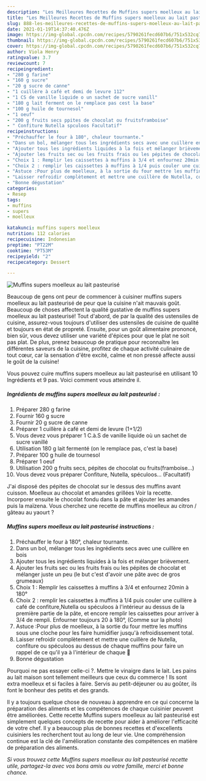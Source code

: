 ```yaml
---
description: "Les Meilleures Recettes de Muffins supers moelleux au lait pasteurisé"
title: "Les Meilleures Recettes de Muffins supers moelleux au lait pasteurisé"
slug: 888-les-meilleures-recettes-de-muffins-supers-moelleux-au-lait-pasteurise
date: 2021-01-19T14:37:40.476Z
image: https://img-global.cpcdn.com/recipes/5790261fecd607b6/751x532cq70/muffins-supers-moelleux-au-lait-pasteurise-photo-principale-de-la-recette.jpg
thumbnail: https://img-global.cpcdn.com/recipes/5790261fecd607b6/751x532cq70/muffins-supers-moelleux-au-lait-pasteurise-photo-principale-de-la-recette.jpg
cover: https://img-global.cpcdn.com/recipes/5790261fecd607b6/751x532cq70/muffins-supers-moelleux-au-lait-pasteurise-photo-principale-de-la-recette.jpg
author: Viola Henry
ratingvalue: 3.7
reviewcount: 7
recipeingredient:
- "280 g farine"
- "160 g sucre"
- "20 g sucre de canne"
- "1 cuillère à café et demi de levure 112"
- "1 CS de vanille liquide o un sachet de sucre vanill"
- "180 g lait ferment on le remplace pas cest la base"
- "100 g huile de tournesol"
- "1 oeuf"
- "200 g fruits secs ppites de chocolat ou fruitsframboise"
- " Confiture Nutella spculoos Facultatif"
recipeinstructions:
- "Préchauffer le four à 180°, chaleur tournante."
- "Dans un bol, mélanger tous les ingrédients secs avec une cuillère en bois"
- "Ajouter tous les ingrédients liquides à la fois et mélanger brièvement."
- "Ajouter les fruits sec ou les fruits frais ou les pépites de chocolat et mélanger juste un peu (le but c&#39;est d&#39;avoir une pâte avec de gros grumeaux)"
- "Choix 1 : Remplir les caissettes à muffins à 3/4 et enfournez 20min à 180°"
- "Choix 2 : remplir les caissettes à muffins à 1/4 puis couler une cuillère à café de confiture,Nutella ou spéculoos à l&#39;intérieur au dessus de la première partie de la pâte, et encore remplir les caissettes pour arriver à 3/4 de rempli. Enfourner toujours 20 à 180°, (Comme sur la photo)"
- "Astuce :Pour plus de moelleux, à la sortie du four mettre les muffins sous une cloche pour les faire humidifier jusqu&#39;à refroidissement total."
- "Laisser refroidir complètement et mettre une cuillère de Nutella, confiture ou spéculoos au dessus de chaque muffins pour faire un rappel de ce qu&#39;il ya à l&#39;intérieur de chaque 🍪"
- "Bonne dégustation"
categories:
- Resep
tags:
- muffins
- supers
- moelleux

katakunci: muffins supers moelleux 
nutrition: 112 calories
recipecuisine: Indonesian
preptime: "PT22M"
cooktime: "PT53M"
recipeyield: "2"
recipecategory: Dessert

---
```



![Muffins supers moelleux au lait pasteurisé](https://img-global.cpcdn.com/recipes/5790261fecd607b6/751x532cq70/muffins-supers-moelleux-au-lait-pasteurise-photo-principale-de-la-recette.jpg)

Beaucoup de gens ont peur de commencer à cuisiner muffins supers moelleux au lait pasteurisé de peur que la cuisine n'ait mauvais goût. Beaucoup de choses affectent la qualité gustative de muffins supers moelleux au lait pasteurisé! Tout d'abord, de par la qualité des ustensiles de cuisine, assurez-vous toujours d'utiliser des ustensiles de cuisine de qualité et toujours en état de propreté. Ensuite, pour un goût alimentaire prononcé, bien sûr, vous devez utiliser une variété d'épices pour que le plat ne soit pas plat. De plus, prenez beaucoup de pratique pour reconnaître les différentes saveurs de la cuisine, profitez de chaque activité culinaire de tout cœur, car la sensation d'être excité, calme et non pressé affecte aussi le goût de la cuisine!

<!--inarticleads1-->

Vous pouvez cuire muffins supers moelleux au lait pasteurisé en utilisant 10 Ingrédients et 9 pas. Voici comment vous atteindre il.

##### Ingrédients de muffins supers moelleux au lait pasteurisé :

1. Préparer 280 g farine
1. Fournir 160 g sucre
1. Fournir 20 g sucre de canne
1. Préparer 1 cuillère à café et demi de levure (1+1/2)
1. Vous devez vous préparer 1 C.à.S de vanille liquide où un sachet de sucre vanillé
1. Utilisation 180 g lait fermenté (on le remplace pas, c&#39;est la base)
1. Préparer 100 g huile de tournesol
1. Préparer 1 oeuf
1. Utilisation 200 g fruits secs, pépites de chocolat ou fruits(framboise...)
1. Vous devez vous préparer  Confiture, Nutella, spéculoos... (Facultatif)


J&#39;ai disposé des pépites de chocolat sur le dessus des muffins avant cuisson. Moelleux au chocolat et amandes grillées Voir la recette. Incorporer ensuite le chocolat fondu dans la pâte et ajouter les amandes puis la maïzena. Vous cherchez une recette de muffins moelleux au citron / gâteau au yaourt ? 

<!--inarticleads2-->

##### Muffins supers moelleux au lait pasteurisé instructions :

1. Préchauffer le four à 180°, chaleur tournante.
1. Dans un bol, mélanger tous les ingrédients secs avec une cuillère en bois
1. Ajouter tous les ingrédients liquides à la fois et mélanger brièvement.
1. Ajouter les fruits sec ou les fruits frais ou les pépites de chocolat et mélanger juste un peu (le but c&#39;est d&#39;avoir une pâte avec de gros grumeaux)
1. Choix 1 : Remplir les caissettes à muffins à 3/4 et enfournez 20min à 180°
1. Choix 2 : remplir les caissettes à muffins à 1/4 puis couler une cuillère à café de confiture,Nutella ou spéculoos à l&#39;intérieur au dessus de la première partie de la pâte, et encore remplir les caissettes pour arriver à 3/4 de rempli. Enfourner toujours 20 à 180°, (Comme sur la photo)
1. Astuce :Pour plus de moelleux, à la sortie du four mettre les muffins sous une cloche pour les faire humidifier jusqu&#39;à refroidissement total.
1. Laisser refroidir complètement et mettre une cuillère de Nutella, confiture ou spéculoos au dessus de chaque muffins pour faire un rappel de ce qu&#39;il ya à l&#39;intérieur de chaque 🍪
1. Bonne dégustation


Pourquoi ne pas essayer celle-ci ?. Mettre le vinaigre dans le lait. Les pains au lait maison sont tellement meilleurs que ceux du commerce ! Ils sont extra moelleux et si faciles à faire. Servis au petit-déjeuner ou au goûter, ils font le bonheur des petits et des grands. 

<!--inarticleads1-->

<p>
Il y a toujours quelque chose de nouveau à apprendre en ce qui concerne la préparation des aliments et les compétences de chaque cuisinier peuvent être améliorées. Cette recette Muffins supers moelleux au lait pasteurisé est simplement quelques concepts de recette pour aider à améliorer l'efficacité de votre chef. Il y a beaucoup plus de bonnes recettes et d'excellents cuisiniers les recherchent tout au long de leur vie. Une compréhension continue est la clé de l'amélioration constante des compétences en matière de préparation des aliments.
</p>

<p>
<i>Si vous trouvez cette Muffins supers moelleux au lait pasteurisé recette utile, partagez-la avec vos bons amis ou votre famille, merci et bonne chance.</i>
</p>
